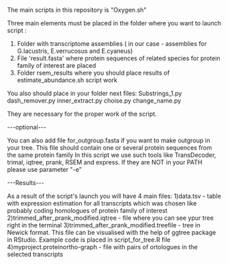 The main scripts in this repository is "Oxygen.sh"


Three main elements must be placed in the folder where you want to launch script : 
1) Folder with transcriptome assemblies ( in our case - assemblies for G.lacustris, E.verrucosus and E.cyaneus)
2) File 'result.fasta' where protein sequences of related species for protein family of interest are placed
3) Folder rsem_results where you should place results of estimate_abundance.sh script work

You also should place in your folder next files: 
Substrings_1.py
dash_remover.py
inner_extract.py
choise.py
change_name.py

They are necessary for the proper work of the script.

---optional---

You can also add file for_outgroup.fasta if you want to make outgroup in your tree. This file should contain one or several protein sequences from the same protein family
In this script we use such tools like TransDecoder, trimal, iqtree, prank, RSEM and express. If they are NOT in your PATH please use parameter "-e"  


---Results---

As a result of the script's launch you will have 4 main files:
1)data.tsv - table with expression estimation for all transcripts which was chosen like probably coding homologues of protein family of interest
2)trimmed_after_prank_modified.iqtree - file where you can see ypur tree right in the terminal
3)trimmed_after_prank_modified.treefile - tree in Newick format. This file can be visualised with the help of
ggtree package in RStudio. Example code is placed in script_for_tree.R file
4)myproject.proteinortho-graph - file with pairs of ortologues in the selected transcripts



